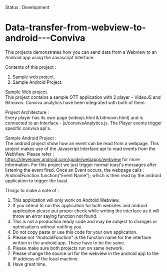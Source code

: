 Status : Development

# Data-transfer-from-webview-to-android---Conviva
This projects demonstrates how you can send data from a Webview to an Android app using the Javascript Interface.

Contents of this project :
1. Sample web project.
2. Sample Android Project.


Sample Web project.  
This project contains a sample OTT application with 2 player - VideoJS and Bitmovin. Conviva analytics have been integrated with both of them. 

Project Architecture :  
Every player has its own page (videojs.html & bitmovin.html) and is connected to an Interface - js/convivaAnalytics.js. The Player events trigger specific conviva api's.

Sample Android Project :  
The android project show how an event can be read from a webpage. This project makes use of the Javascript Interface api to read events from the WebView. 
Please refer : https://developer.android.com/guide/webapps/webview for more information. 
For this project we just trigger normal toast's messages after listening the event fired. 
Once an Event occurs, the webpage calls : AndroidFunction.function("Event Name"); which is then read by the android application to trigger the toast.

Things to make a note of :  
1. This application will only work on Android Webview. 
2. If you intend to run this application for both websites and android application please put proper check while writing the interface as it will throw an error saying function not found.
3. This is not a production ready code and may be subject to changes or optmisations without notifing you.
4. Do not copy paste or use this code for your own application. 
5. Please not "AndroidFunction" is the function name for the interface written in the android app. These have to be the same.
6. Please make sure both projects run on same network.
7. Please change the source url for the webview in the android app to the IP address of the local machine. 
8. Have great time.
